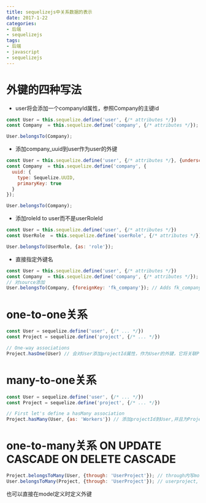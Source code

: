```yaml
---
title: sequelizejs中关系数据的表示
date: 2017-1-22
categories:
- 后端
- sequelizejs
tags:
- 后端
- javascript
- sequelizejs
---
```

# 外键的四种写法
- user将会添加一个companyId属性，参照Company的主键id
``` javascript
const User = this.sequelize.define('user', {/* attributes */})
const Company  = this.sequelize.define('company', {/* attributes */});

User.belongsTo(Company);
```
<!-- more -->
- 添加company_uuid到user作为user的外键
``` javascript
const User = this.sequelize.define('user', {/* attributes */}, {underscored: true})
const Company  = this.sequelize.define('company', {
  uuid: {
    type: Sequelize.UUID,
    primaryKey: true
  }
});

User.belongsTo(Company);
```
- 添加roleId to user而不是userRoleId
``` javascript
const User = this.sequelize.define('user', {/* attributes */})
const UserRole  = this.sequelize.define('userRole', {/* attributes */});

User.belongsTo(UserRole, {as: 'role'});
```
- 直接指定外键名
``` javascript
const User = this.sequelize.define('user', {/* attributes */})
const Company  = this.sequelize.define('company', {/* attributes */});
// 对source添加
User.belongsTo(Company, {foreignKey: 'fk_company'}); // Adds fk_company to User
```
# one-to-one关系
``` javascript
const User = sequelize.define('user', {/* ... */})
const Project = sequelize.define('project', {/* ... */})

// One-way associations
Project.hasOne(User) // 会对User添加projectId属性，作为User的外键，它将关联Project的主键
```
# many-to-one关系
``` javascript
const User = sequelize.define('user', {/* ... */})
const Project = sequelize.define('project', {/* ... */})

// First let's define a hasMany association
Project.hasMany(User, {as: 'Workers'}) // 添加projectId到User,并且为Project的实例会添加getWorkers和SetWorkers两个方法
```
# one-to-many关系 ON UPDATE CASCADE ON DELETE CASCADE
``` javascript
Project.belongsToMany(User, {through: 'UserProject'}); // through内写model define的名字，而不是变量名，例如Userdefine时写成user，就写user
User.belongsToMany(Project, {through: 'UserProject'}); // userproject,它将关联外键projectid和userId。并且project会添加hasUser,setUser,setUsers,getUser,getUsers方法，User也会得到对应的set,get方法
```
也可以直接在model定义时定义外键